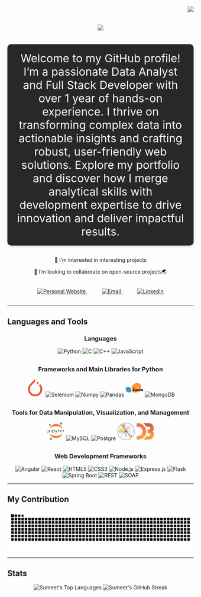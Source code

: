 <img align="right" src="https://visitor-badge.laobi.icu/badge?page_id=sumeetbidhan.sumeetbidhan" />

<h1 align="center">
    <img src="https://readme-typing-svg.herokuapp.com/?font=Righteous&size=40&color=FFA500&center=true&vCenter=true&width=550&height=80&duration=3000&lines=Hi+There!+👋;+I'm+Sumeet+Bidhan🥷🏽+!;" />
</h1>

<div align="center">
  <p style="font-size: 30px; color: white; text-align: center; background-color: #282828; padding: 20px; border-radius: 10px; box-shadow: 0 4px 8px rgba(0, 0, 0, 0.1); transition: transform 0.2s;">
    Welcome to my GitHub profile! I’m a passionate Data Analyst and Full Stack Developer with over 1 year of hands-on experience. I thrive on transforming complex data into actionable insights and crafting robust, user-friendly web solutions. Explore my portfolio and discover how I merge analytical skills with development expertise to drive innovation and deliver impactful results.
  </p>
</div>

<div align="center" style="margin: 30px 20px;">
  <p>👀 I’m interested in interesting projects</p>
  <p>💞️ I’m looking to collaborate on open-source projects🌏</p>
</div>

<div align="center" style="margin: 30px 20px;">
  <a href="https://sumeetbidhan.netlify.app/" target="_blank" style="margin: 0 20px;">
    <img src="https://img.icons8.com/?size=70&id=Meg71w7epZVz&format=png&color=000000" alt="Personal Website"/>
  </a>
  <a href="mailto:sumeetbidhanwork@gmail.com" style="margin: 0 20px;">
    <img src="https://img.icons8.com/?size=70&id=6QtoKjRma1Cq&format=png&color=000000" alt="Email"/>
  </a>
  <a href="https://www.linkedin.com/in/sumeetbidhanwork" target="_blank" style="margin: 0 20px;">
    <img src="https://img.icons8.com/?size=70&id=60ZV_wYC0BM2&format=png&color=000000" alt="LinkedIn"/>
  </a>
</div>

---

## Languages and Tools

<div align="center">
  <h3>Languages</h3>
  <img src="https://img.icons8.com/color/48/000000/python.png" alt="Python"/>
  <img src="https://img.icons8.com/color/48/000000/c-programming.png" alt="C"/>
  <img src="https://img.icons8.com/color/48/000000/c-plus-plus-logo.png" alt="C++"/>
  <img src="https://img.icons8.com/color/48/000000/javascript.png" alt="JavaScript"/>
  
  <h3 style="margin-top: 30px;">Frameworks and Main Libraries for Python</h3>
  <img src="https://github.com/devicons/devicon/blob/master/icons/pytorch/pytorch-original.svg" alt="Pytorch" width="48" height="48"/>
  <img src="https://img.icons8.com/color/48/000000/selenium-test-automation.png" alt="Selenium"/>
  <img src="https://img.icons8.com/color/48/000000/numpy.png" alt="Numpy"/>
  <img src="https://img.icons8.com/color/48/000000/pandas.png" alt="Pandas"/>
  <img src="https://github.com/devicons/devicon/blob/master/icons/scikitlearn/scikitlearn-original.svg" alt="Sklearn" width="48" height="48"/>
  <img src="https://img.icons8.com/color/48/000000/mongodb.png" alt="MongoDB"/>

  <h3 style="margin-top: 30px;">Tools for Data Manipulation, Visualization, and Management</h3>
  <img src="https://github.com/devicons/devicon/blob/master/icons/jupyter/jupyter-original-wordmark.svg" alt="Jupyter" width="48" height="48"/>
  <img src="https://img.icons8.com/color/48/000000/mysql-logo.png" alt="MySQL"/>
  <img src="https://img.icons8.com/color/48/000000/postgreesql.png" alt="Postgre"/>
  <img src="https://github.com/devicons/devicon/blob/master/icons/matplotlib/matplotlib-original.svg" alt="Matplotlib" width="48" height="48"/>
  <img src="https://github.com/devicons/devicon/blob/master/icons/d3js/d3js-original.svg" alt="D3" width="48" height="48"/>

  <h3 style="margin-top: 30px;">Web Development Frameworks</h3>
  <img src="https://img.icons8.com/color/48/000000/angularjs.png" alt="Angular"/>
  <img src="https://img.icons8.com/color/48/000000/react-native.png" alt="React"/>
  <img src="https://img.icons8.com/color/48/000000/html-5.png" alt="HTML5"/>
  <img src="https://img.icons8.com/color/48/000000/css3.png" alt="CSS3"/>
  <img src="https://img.icons8.com/fluency/48/000000/node-js.png" alt="Node.js"/>
  <img src="https://img.icons8.com/nolan/64/express-js.png" alt="Express.js"/>
  <img src="https://img.icons8.com/?size=50&id=ewGOClUtmFX4&format=png&color=000000" alt="Flask"/>
  <img src="https://img.icons8.com/color/48/000000/spring-logo.png" alt="Spring Boot"/>
  <img src="https://img.icons8.com/color/48/000000/api.png" alt="REST"/>
  <img src="https://img.icons8.com/color/48/000000/soap.png" alt="SOAP"/>
</div>

---

## My Contribution

<div align="center">
  <img alt="snake eating my contributions" src="https://raw.githubusercontent.com/sumeetbidhan/sumeetbidhan/output/github-contribution-grid-snake.svg" />
</div>

---

## Stats

<div align="center">
  <img src="https://github-readme-stats.vercel.app/api/top-langs/?username=sumeetbidhan&layout=compact&theme=radical&title_color=FFA500&text_color=FFA500" alt="Sumeet's Top Languages"/>
  <img src="https://github-readme-streak-stats.herokuapp.com/?user=sumeetbidhan&theme=radical&ring=FFA500&fire=FFA500&sideNums=FFA500" alt="Sumeet's GitHub Streak"/>
</div>
